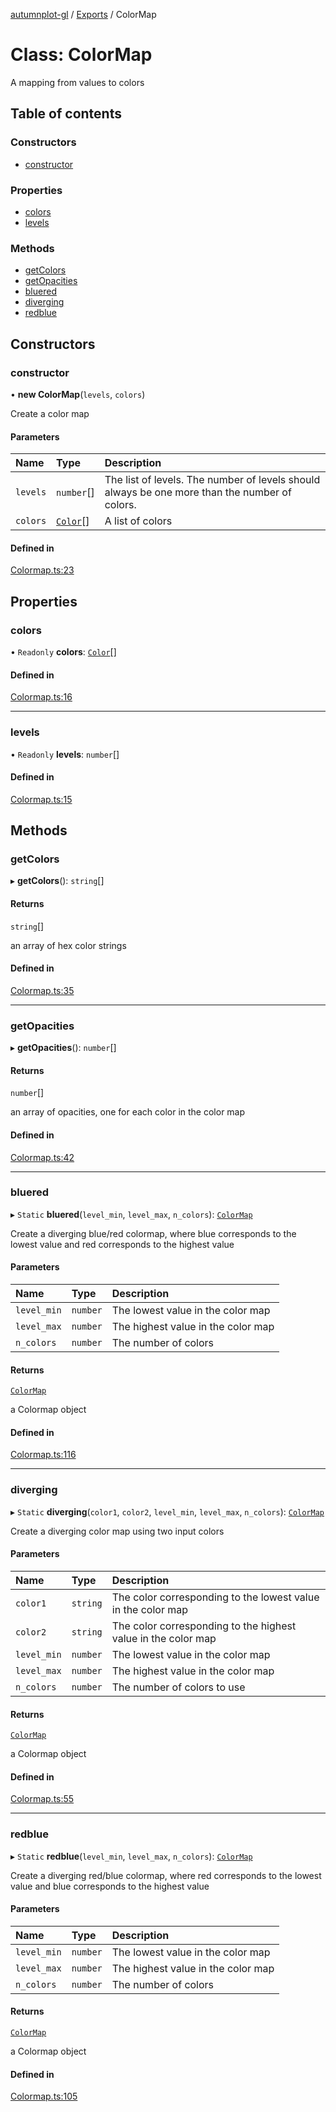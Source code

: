 [autumnplot-gl](../README.md) / [Exports](../modules.md) / ColorMap

# Class: ColorMap

A mapping from values to colors

## Table of contents

### Constructors

- [constructor](ColorMap.md#constructor)

### Properties

- [colors](ColorMap.md#colors)
- [levels](ColorMap.md#levels)

### Methods

- [getColors](ColorMap.md#getcolors)
- [getOpacities](ColorMap.md#getopacities)
- [bluered](ColorMap.md#bluered)
- [diverging](ColorMap.md#diverging)
- [redblue](ColorMap.md#redblue)

## Constructors

### constructor

• **new ColorMap**(`levels`, `colors`)

Create a color map

#### Parameters

| Name | Type | Description |
| :------ | :------ | :------ |
| `levels` | `number`[] | The list of levels. The number of levels should always be one more than the number of colors. |
| `colors` | [`Color`](../interfaces/Color.md)[] | A list of colors |

#### Defined in

[Colormap.ts:23](https://github.com/tsupinie/autumnplot-gl/blob/749eabd/src/Colormap.ts#L23)

## Properties

### colors

• `Readonly` **colors**: [`Color`](../interfaces/Color.md)[]

#### Defined in

[Colormap.ts:16](https://github.com/tsupinie/autumnplot-gl/blob/749eabd/src/Colormap.ts#L16)

___

### levels

• `Readonly` **levels**: `number`[]

#### Defined in

[Colormap.ts:15](https://github.com/tsupinie/autumnplot-gl/blob/749eabd/src/Colormap.ts#L15)

## Methods

### getColors

▸ **getColors**(): `string`[]

#### Returns

`string`[]

an array of hex color strings

#### Defined in

[Colormap.ts:35](https://github.com/tsupinie/autumnplot-gl/blob/749eabd/src/Colormap.ts#L35)

___

### getOpacities

▸ **getOpacities**(): `number`[]

#### Returns

`number`[]

an array of opacities, one for each color in the color map

#### Defined in

[Colormap.ts:42](https://github.com/tsupinie/autumnplot-gl/blob/749eabd/src/Colormap.ts#L42)

___

### bluered

▸ `Static` **bluered**(`level_min`, `level_max`, `n_colors`): [`ColorMap`](ColorMap.md)

Create a diverging blue/red colormap, where blue corresponds to the lowest value and red corresponds to the highest value

#### Parameters

| Name | Type | Description |
| :------ | :------ | :------ |
| `level_min` | `number` | The lowest value in the color map |
| `level_max` | `number` | The highest value in the color map |
| `n_colors` | `number` | The number of colors |

#### Returns

[`ColorMap`](ColorMap.md)

a Colormap object

#### Defined in

[Colormap.ts:116](https://github.com/tsupinie/autumnplot-gl/blob/749eabd/src/Colormap.ts#L116)

___

### diverging

▸ `Static` **diverging**(`color1`, `color2`, `level_min`, `level_max`, `n_colors`): [`ColorMap`](ColorMap.md)

Create a diverging color map using two input colors

#### Parameters

| Name | Type | Description |
| :------ | :------ | :------ |
| `color1` | `string` | The color corresponding to the lowest value in the color map |
| `color2` | `string` | The color corresponding to the highest value in the color map |
| `level_min` | `number` | The lowest value in the color map |
| `level_max` | `number` | The highest value in the color map |
| `n_colors` | `number` | The number of colors to use |

#### Returns

[`ColorMap`](ColorMap.md)

a Colormap object

#### Defined in

[Colormap.ts:55](https://github.com/tsupinie/autumnplot-gl/blob/749eabd/src/Colormap.ts#L55)

___

### redblue

▸ `Static` **redblue**(`level_min`, `level_max`, `n_colors`): [`ColorMap`](ColorMap.md)

Create a diverging red/blue colormap, where red corresponds to the lowest value and blue corresponds to the highest value

#### Parameters

| Name | Type | Description |
| :------ | :------ | :------ |
| `level_min` | `number` | The lowest value in the color map |
| `level_max` | `number` | The highest value in the color map |
| `n_colors` | `number` | The number of colors |

#### Returns

[`ColorMap`](ColorMap.md)

a Colormap object

#### Defined in

[Colormap.ts:105](https://github.com/tsupinie/autumnplot-gl/blob/749eabd/src/Colormap.ts#L105)
